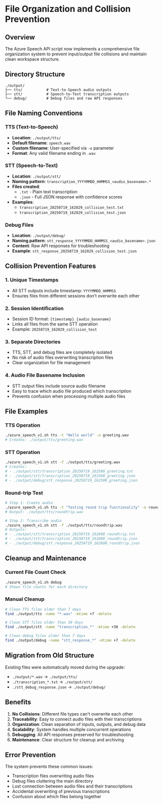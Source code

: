 # File Organization and Collision Prevention

## Overview
The Azure Speech API script now implements a comprehensive file organization system to prevent input/output file collisions and maintain clean workspace structure.

## Directory Structure

```
./output/
├── tts/           # Text-to-Speech audio outputs
├── stt/           # Speech-to-Text transcription outputs  
└── debug/         # Debug files and raw API responses
```

## File Naming Conventions

### TTS (Text-to-Speech)
- **Location**: `./output/tts/`
- **Default filename**: `speech.wav`
- **Custom filename**: User-specified via `-o` parameter
- **Format**: Any valid filename ending in `.wav`

### STT (Speech-to-Text)
- **Location**: `./output/stt/`
- **Naming pattern**: `transcription_YYYYMMDD_HHMMSS_<audio_basename>.*`
- **Files created**:
  - `.txt` - Plain text transcription
  - `.json` - Full JSON response with confidence scores
- **Examples**:
  - `transcription_20250719_162029_collision_test.txt`
  - `transcription_20250719_162029_collision_test.json`

### Debug Files
- **Location**: `./output/debug/`
- **Naming pattern**: `stt_response_YYYYMMDD_HHMMSS_<audio_basename>.json`
- **Content**: Raw API responses for troubleshooting
- **Example**: `stt_response_20250719_162029_collision_test.json`

## Collision Prevention Features

### 1. Unique Timestamps
- All STT outputs include timestamp: `YYYYMMDD_HHMMSS`
- Ensures files from different sessions don't overwrite each other

### 2. Session Identification
- Session ID format: `{timestamp}_{audio_basename}`
- Links all files from the same STT operation
- Example: `20250719_162029_collision_test`

### 3. Separate Directories
- TTS, STT, and debug files are completely isolated
- No risk of audio files overwriting transcription files
- Clear organization for file management

### 4. Audio File Basename Inclusion
- STT output files include source audio filename
- Easy to trace which audio file produced which transcription
- Prevents confusion when processing multiple audio files

## File Examples

### TTS Operation
```bash
./azure_speech_v1.sh tts -t "Hello world" -o greeting.wav
# Creates: ./output/tts/greeting.wav
```

### STT Operation
```bash
./azure_speech_v1.sh stt -f ./output/tts/greeting.wav
# Creates:
# - ./output/stt/transcription_20250719_162500_greeting.txt
# - ./output/stt/transcription_20250719_162500_greeting.json
# - ./output/debug/stt_response_20250719_162500_greeting.json
```

### Round-trip Test
```bash
# Step 1: Create audio
./azure_speech_v1.sh tts -t "Testing round trip functionality" -o roundtrip.wav
# Output: ./output/tts/roundtrip.wav

# Step 2: Transcribe audio  
./azure_speech_v1.sh stt -f ./output/tts/roundtrip.wav
# Outputs:
# - ./output/stt/transcription_20250719_162600_roundtrip.txt
# - ./output/stt/transcription_20250719_162600_roundtrip.json
# - ./output/debug/stt_response_20250719_162600_roundtrip.json
```

## Cleanup and Maintenance

### Current File Count Check
```bash
./azure_speech_v1.sh debug
# Shows file counts for each directory
```

### Manual Cleanup
```bash
# Clean TTS files older than 7 days
find ./output/tts -name "*.wav" -mtime +7 -delete

# Clean STT files older than 30 days
find ./output/stt -name "transcription_*" -mtime +30 -delete

# Clean debug files older than 7 days
find ./output/debug -name "stt_response_*" -mtime +7 -delete
```

## Migration from Old Structure

Existing files were automatically moved during the upgrade:
- `./output/*.wav` → `./output/tts/`
- `./transcription_*.txt` → `./output/stt/`
- `./stt_debug_response.json` → `./output/debug/`

## Benefits

1. **No Collisions**: Different file types can't overwrite each other
2. **Traceability**: Easy to connect audio files with their transcriptions
3. **Organization**: Clean separation of inputs, outputs, and debug data
4. **Scalability**: System handles multiple concurrent operations
5. **Debugging**: All API responses preserved for troubleshooting
6. **Maintenance**: Clear structure for cleanup and archiving

## Error Prevention

The system prevents these common issues:
- Transcription files overwriting audio files
- Debug files cluttering the main directory
- Lost connection between audio files and their transcriptions
- Accidental overwriting of previous transcriptions
- Confusion about which files belong together
